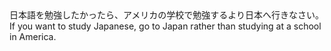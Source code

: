 <tr><td>日本語を勉強したかったら、アメリカの学校で勉強するより日本へ行きなさい。<td><tr><tr><td>If you want to study Japanese, go to Japan rather than studying at a school in America.<td><tr></table>


